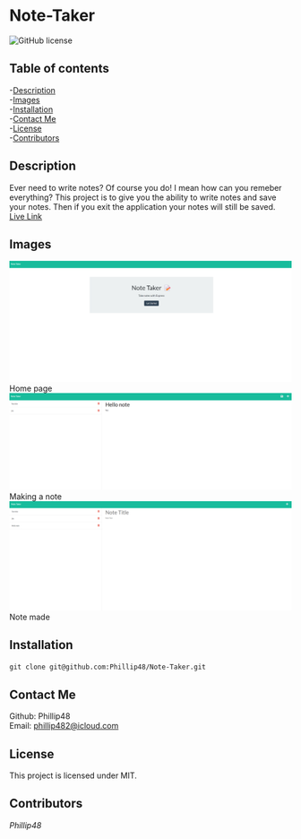 # Note-Taker
![GitHub license](https://img.shields.io/badge/license-MIT-blue.svg)  
  
## Table of contents   
-[Description](#Description)   
-[Images](#Images)     
-[Installation](#Installation)  
-[Contact Me](#Contact-Me)    
-[License](#License)  
-[Contributors](#Contributors)  

## Description  
Ever need to write notes? Of course you do! I mean how can you remeber everything? This project is to give you the ability to write notes and save your notes. Then if you exit the application your notes will still be saved.  
[Live Link](https://dashboard.heroku.com/apps/guarded-castle-79902)

## Images  
![Img 1](./public/assets/img/nt1.png) 
Home page  
![Img 2](./public/assets/img/nt2.png)  
Making a note  
![Img 3](./public/assets/img/nt3.png) 
Note made  

## Installation     
`git clone git@github.com:Phillip48/Note-Taker.git`  

## Contact Me  
Github: Phillip48  
Email: phillip482@icloud.com  

## License
This project is licensed under MIT.

## Contributors  
*Phillip48*  

  
